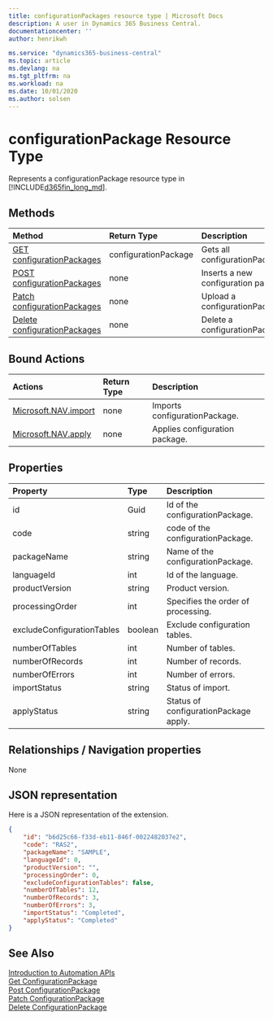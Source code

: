```yaml
---
title: configurationPackages resource type | Microsoft Docs
description: A user in Dynamics 365 Business Central.
documentationcenter: ''
author: henrikwh

ms.service: "dynamics365-business-central"
ms.topic: article
ms.devlang: na
ms.tgt_pltfrm: na
ms.workload: na
ms.date: 10/01/2020
ms.author: solsen
---
```


# configurationPackage Resource Type
Represents a configurationPackage resource type in [!INCLUDE[d365fin_long_md](../developer/includes/d365fin_long_md.md)].

## Methods
| Method         | Return Type  |Description|
|:---------------|:-------------|:----------|
|[GET configurationPackages](dynamics-microsoft-automation-configurationpackage-get.md)|configurationPackage|Gets all configurationPackages.|
|[POST configurationPackages](dynamics-microsoft-automation-configurationpackage-post.md)|none|Inserts a new configuration package.|
|[Patch configurationPackages](dynamics-microsoft-automation-configurationpackage-patch.md)|none|Upload a configurationPackage.|
|[Delete configurationPackages](dynamics-microsoft-automation-configurationpackage-delete.md)|none|Delete a configurationPackage.|

## Bound Actions

| Actions         | Return Type  |Description|
|:---------------|:-------------|:----------|
|[Microsoft.NAV.import](dynamics-microsoft-automation-configurationpackage-post.md)|none|Imports configurationPackage.|
|[Microsoft.NAV.apply](dynamics-microsoft-automation-configurationpackage-post.md)|none|Applies configuration package.|

## Properties

| Property | Type |Description                             |
|:----------------|:-----|:---------------------------------------|
|id               |Guid  |Id of the configurationPackage.|
|code               |string  |code of the configurationPackage.|
|packageName      |string|Name of the configurationPackage.    |
|languageId|int|Id of the language.|
|productVersion|string|Product version.|
|processingOrder|int|Specifies the order of processing.|
|excludeConfigurationTables|boolean|Exclude configuration tables.|
|numberOfTables|int|Number of tables.|
|numberOfRecords|int|Number of records.|
|numberOfErrors|int|Number of errors.|
|importStatus|string|Status of import.|
|applyStatus|string|Status of configurationPackage apply.|


## Relationships / Navigation properties

None

## JSON representation

Here is a JSON representation of the extension.

```json
{
    "id": "b6d25c66-f33d-eb11-846f-0022482037e2",
    "code": "RAS2",
    "packageName": "SAMPLE",
    "languageId": 0,
    "productVersion": "",
    "processingOrder": 0,
    "excludeConfigurationTables": false,
    "numberOfTables": 12,
    "numberOfRecords": 3,
    "numberOfErrors": 3,
    "importStatus": "Completed",
    "applyStatus": "Completed"
}
```

## See Also 
[Introduction to Automation APIs](itpro-introduction-to-automation-apis.md)  
[Get ConfigurationPackage](dynamics-microsoft-automation-configurationpackage-get.md)  
[Post ConfigurationPackage](dynamics-microsoft-automation-configurationpackage-post.md)  
[Patch ConfigurationPackage](dynamics-microsoft-automation-configurationpackage-patch.md)  
[Delete ConfigurationPackage](dynamics-microsoft-automation-configurationpackage-delete.md)  